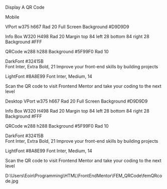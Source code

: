 Display A QR Code 


Mobile

VPort
w375 h667 Rad 20
Full Screen
Background #D9D9D9

Info Box
W320 H498 Rad 20
Margin top 84 left 28 bottom 84 right 28
Background #FFF



QRCode
w288 h288
Background #5F99F0 Rad 10

DarkFont #32415B    
  Font Inter, Extra Bold, 21
Improve your front-end skills by building projects


LightFont #8A8E99
  Font Inter, Medium, 14

Scan the QR code to visit Frontend Mentor and take your coding to the next level

Desktop
VPort
w375 h667 Rad 20
Full Screen
Background #D9D9D9

Info Box
W320 H498 Rad 20
Margin top 84 left 28 bottom 84 right 28
Background #FFF



QRCode
w288 h288
Background #5F99F0 Rad 10

DarkFont #32415B    
  Font Inter, Extra Bold, 21
Improve your front-end skills by building projects


LightFont #8A8E99
  Font Inter, Medium, 14

Scan the QR code to visit Frontend Mentor and take your coding to the next level

D:\Users\Eoin\Programming\HTML\FrontEndMentor\FEM_QRCode\femQRcode.jpg